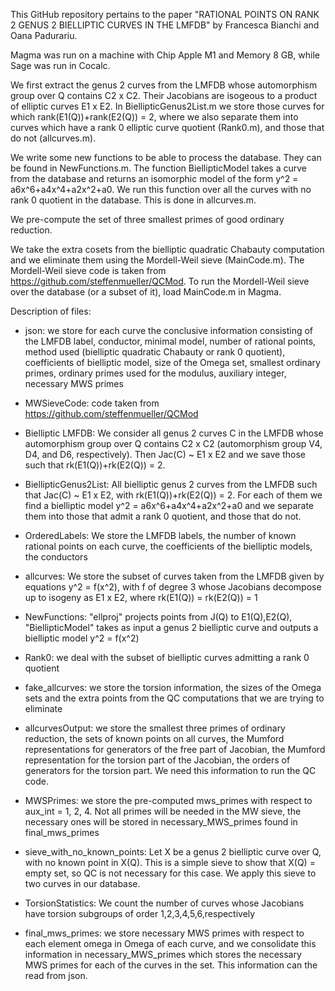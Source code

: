 This GitHub repository pertains to the paper "RATIONAL POINTS ON RANK 2 GENUS 2 BIELLIPTIC CURVES IN THE LMFDB" by Francesca Bianchi and Oana Padurariu.

Magma was run on a machine with Chip Apple M1 and Memory 8 GB, while Sage was run in Cocalc.

We first extract the genus 2 curves from the LMFDB whose automorphism group over Q contains C2 x C2. Their Jacobians are isogeous to a product of elliptic curves E1 x E2. In BiellipticGenus2List.m we store those curves for which rank(E1(Q))+rank(E2(Q)) = 2, where we also 
separate them into curves which have a rank 0 elliptic curve quotient (Rank0.m), and those that do not (allcurves.m).

We write some new functions to be able to process the database. They can be found in NewFunctions.m. 
The function BiellipticModel takes a curve from the database and returns an isomorphic model of the form y^2 = a6x^6+a4x^4+a2x^2+a0. We run this function over all the curves with no rank 0 quotient in the database. This is done in allcurves.m.

We pre-compute the set of three smallest primes of good ordinary reduction.

We take the extra cosets from the bielliptic quadratic Chabauty computation and we eliminate them using the Mordell-Weil sieve (MainCode.m). The Mordell-Weil sieve code is taken from https://github.com/steffenmueller/QCMod. To run the Mordell-Weil sieve over the database (or a subset of it), load MainCode.m in Magma.

Description of files:
* json: we store for each curve the conclusive information consisting of the LMFDB label, conductor, minimal model, number of rational points, method used (bielliptic quadratic Chabauty or rank 0 quotient), coefficients of bielliptic model, size of the Omega set, smallest ordinary primes, ordinary primes used for the modulus, auxiliary integer, necessary MWS primes

* MWSieveCode: code taken from https://github.com/steffenmueller/QCMod

* Bielliptic LMFDB: We consider all genus 2 curves C in the LMFDB whose automorphism group over Q contains C2 x C2 (automorphism group V4, D4, and D6, respectively). Then Jac(C) ~ E1 x E2 and we save those such that rk(E1(Q))+rk(E2(Q)) = 2.

* BiellipticGenus2List: All bielliptic genus 2 curves from the LMFDB such that Jac(C) ~ E1 x E2, with rk(E1(Q))+rk(E2(Q)) = 2. For each of them we find a bielliptic model y^2 = a6x^6+a4x^4+a2x^2+a0
and we separate them into those that admit a rank 0 quotient, and those that do not.

* OrderedLabels: We store the LMFDB labels, the number of known rational points on each curve, the coefficients of the bielliptic models, the conductors

* allcurves: We store the subset of curves taken from the LMFDB given by equations y^2 = f(x^2), with f of degree 3
whose Jacobians decompose up to isogeny as E1 x E2, where rk(E1(Q)) = rk(E2(Q)) = 1

* NewFunctions: "ellproj" projects points from J(Q) to E1(Q),E2(Q), "BiellipticModel" takes as input a genus 2 bielliptic curve and outputs a bielliptic model y^2 = f(x^2)

* Rank0: we deal with the subset of bielliptic curves admitting a rank 0 quotient

* fake_allcurves: we store the torsion information, the sizes of the Omega sets and the extra points from the QC computations that we are trying to eliminate

* allcurvesOutput: we store the smallest three primes of ordinary reduction, the sets of known points on all curves, the Mumford representations for generators of the free part of Jacobian, the Mumford representation for the torsion part of the Jacobian, the orders of generators for the torsion part. We need this information to run the QC code.
  
* MWSPrimes: we store the pre-computed mws_primes with respect to aux_int = 1, 2, 4. Not all primes will be needed in the MW sieve, the necessary ones will be stored in necessary_MWS_primes found in final_mws_primes

* sieve_with_no_known_points: Let X be a genus 2 bielliptic curve over Q, with no known point in X(Q).                                   This is a simple sieve to show that X(Q) = empty set, so QC is not necessary for this case. We apply this sieve to two curves in our database.

* TorsionStatistics: We count the number of curves whose Jacobians have torsion subgroups of order 1,2,3,4,5,6,respectively

* final_mws_primes: we store necessary MWS primes with respect to each element omega in Omega of each curve, and we consolidate this information in necessary_MWS_primes which stores the necessary MWS primes for each of the curves in the set. This information can the read from json.
